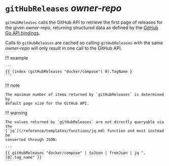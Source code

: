 # `gitHubReleases` *owner-repo*

`gitHubReleases` calls the GitHub API to retrieve the first page of releases for
the given *owner-repo*, returning structured data as defined by the [GitHub Go
API
bindings](https://pkg.go.dev/github.com/google/go-github/v53/github#RepositoryRelease).

Calls to `gitHubReleases` are cached so calling `gitHubReleases` with the same
*owner-repo* will only result in one call to the GitHub API.

!!! example

    ```
    {{ (index (gitHubReleases "docker/compose") 0).TagName }
    ```

!!! note

    The maximum number of items returned by `gitHubReleases` is determined by
    default page size for the GitHub API.

!!! warning

    The values returned by `gitHubReleases` are not directly queryable via the
    [`jq`](/reference/templates/functions/jq.md) function and must instead be
    converted through JSON:

    ```
    {{ gitHubReleases "docker/compose" | toJson | fromJson | jq ".[0].tag_name" }}
    ```
